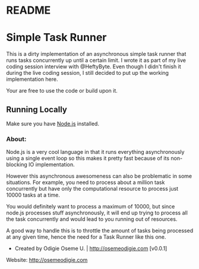 # README #

# Simple Task Runner

This is a dirty implementation of an asynchronous simple task runner that runs tasks concurrently up until a certain limit. I wrote it as part of my live coding session interview with @HeftyByte. Even though I didn't finish it during the live coding session, I still decided to put up the working implementation here.

Your are free to use the code or build upon it.


## Running Locally

Make sure you have [Node.js](http://nodejs.org/) installed.


<h3>About:</h3>

Node.js is a very cool language in that it runs everything asynchronously using a single event loop so this makes it pretty fast because of its non-blocking IO implementation.

However this asynchronous awesomeness can also be problematic in some situations. For example, you need to process about a million task concurrently but have only the computational resource to process just 10000 tasks at a time.

You would definitely want to process a maximum of 10000, but since node.js processes stuff asynchronously, it will end up trying to process all the task concurrently and would lead to you running out of resources.

A good way to handle this is to throttle the amount of tasks being processed at any given time, hence the need for a Task Runner like this one.


- Created by Odigie Oseme U. | http://osemeodigie.com [v0.0.1]

Website: http://osemeodigie.com
